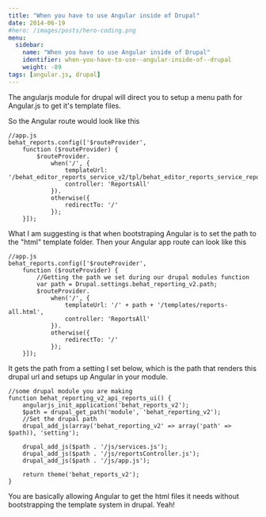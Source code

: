 ```yaml
---
title: "When you have to use Angular inside of Drupal"
date: 2014-06-19
#hero: /images/posts/hero-coding.png
menu:
  sidebar:
    name: "When you have to use Angular inside of Drupal"
    identifier: when-you-have-to-use--angular-inside-of--drupal
    weight: -89
tags: [angular.js, drupal]
---
```


The angularjs module for drupal will direct you to setup a menu path for Angular.js to get it's template files.

So the Angular route would look like this

~~~
//app.js
behat_reports.config(['$routeProvider',
    function ($routeProvider) {
        $routeProvider.
            when('/', {
                templateUrl: '/behat_editor_reports_service_v2/tpl/behat_editor_reports_service_reports_tpl',
                controller: 'ReportsAll'
            }).
            otherwise({
                redirectTo: '/'
            });
    }]);
~~~

What I am suggesting is that when bootstraping Angular is to set the path to the "html" template folder. Then your Angular app route can look like this

~~~
//app.js
behat_reports.config(['$routeProvider',
    function ($routeProvider) {
        //Getting the path we set during our drupal modules function 
        var path = Drupal.settings.behat_reporting_v2.path;
        $routeProvider.
            when('/', {
                templateUrl: '/' + path + '/templates/reports-all.html',
                controller: 'ReportsAll'
            }).
            otherwise({
                redirectTo: '/'
            });
    }]);
~~~

It gets the path from a setting I set below, which is the path that renders this drupal url and setups up Angular in your module.

~~~
//some drupal module you are making
function behat_reporting_v2_api_reports_ui() {
    angularjs_init_application('behat_reports_v2');
    $path = drupal_get_path('module', 'behat_reporting_v2');
    //Set the drupal path
    drupal_add_js(array('behat_reporting_v2' => array('path' => $path)), 'setting');

    drupal_add_js($path . '/js/services.js');
    drupal_add_js($path . '/js/reportsController.js');
    drupal_add_js($path . '/js/app.js');

    return theme('behat_reports_v2');
}
~~~

You are basically allowing Angular to get the html files it needs without bootstrapping the template system in drupal. Yeah!



